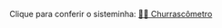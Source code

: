 Clique para conferir o sisteminha:
<a href="https://othonet.github.io/sisChurrascometro/" target="_blank" />🍖🍺 Churrascômetro</a>
